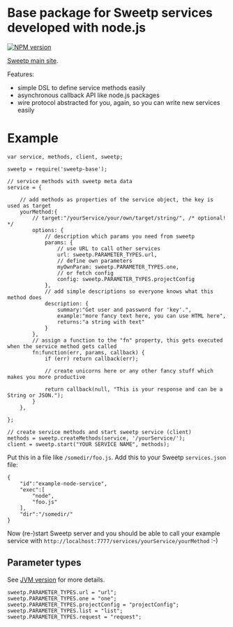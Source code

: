 # Base package for Sweetp services developed with node.js

[![NPM version](https://badge.fury.io/js/sweetp-base.png)](http://badge.fury.io/js/sweetp-base)

[Sweetp main site](http://sweet-productivity.com/).

Features:

* simple DSL to define service methods easily
* asynchronous callback API like node.js packages
* wire protocol abstracted for you, again, so you can write new services easily

# Example


    var service, methods, client, sweetp;

    sweetp = require('sweetp-base');

    // service methods with sweetp meta data
    service = {

        // add methods as properties of the service object, the key is used as target
        yourMethod:{
            // target:"/yourService/your/own/target/string/", /* optional! */
            options: {
                // description which params you need from sweetp
                params: {
                    // use URL to call other services
                    url: sweetp.PARAMETER_TYPES.url,
                    // define own parameters
                    myOwnParam: sweetp.PARAMETER_TYPES.one,
                    // or fetch config
                    config: sweetp.PARAMETER_TYPES.projectConfig
                },
                // add simple descriptions so everyone knows what this method does
                description: {
                    summary:"Get user and password for 'key'.",
                    example:"more fancy text here, you can use HTML here",
                    returns:"a string with text"
                }
            },
            // assign a function to the "fn" property, this gets executed when the service method gets called
            fn:function(err, params, callback) {
                if (err) return callback(err);

                // create unicorns here or any other fancy stuff which makes you more productive

                return callback(null, "This is your response and can be a String or JSON.");
            }
        },

    };

    // create service methods and start sweetp service (client)
    methods = sweetp.createMethods(service, '/yourService/');
    client = sweetp.start("YOUR SERVICE NAME", methods);

Put this in a file like `/somedir/foo.js`. Add this to your Sweetp `services.json` file:

    {
        "id":"example-node-service",
        "exec":[
            "node",
            "foo.js"
        ],
        "dir":"/somedir/"
    }

Now (re-)start Sweetp server and you should be able to call your example service with `http://localhost:7777/services/yourService/yourMethod` :-)

## Parameter types

See [JVM version](https://github.com/sweetp/base-groovy/blob/master/src/main/groovy/org/hoschi/sweetp/services/base/ServiceParameter.groovy) for more details.

    sweetp.PARAMETER_TYPES.url = "url";
    sweetp.PARAMETER_TYPES.one = "one";
    sweetp.PARAMETER_TYPES.projectConfig = "projectConfig";
    sweetp.PARAMETER_TYPES.list = "list";
    sweetp.PARAMETER_TYPES.request = "request";

